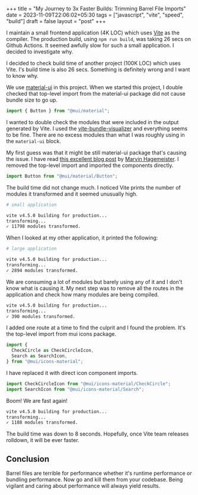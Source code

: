 +++
title = "My Journey to 3x Faster Builds: Trimming Barrel File Imports"
date = 2023-11-09T22:06:02+05:30
tags = ["javascript", "vite", "speed", "build"]
draft = false
layout = "post"
+++

I maintain a small frontend application (4K LOC) which uses [Vite](https://vitejs.dev/) as the compiler. The production build, using
`npm run build`, was taking 26 secs on Github Actions. It seemed awfully slow for such a small application. I decided to investigate
why.

<!--more-->

I decided to check build time of another project (100K LOC) which uses Vite. I's build time is also 26 secs. Something is definitely
wrong and I want to know why.

We use [material-ui](https://mui.com/) in this project. When we started this project, I double checked that top-level import from
the material-ui package did not cause bundle size to go up.

```js
import { Button } from "@mui/material";
```

I wanted to double check the modules that were included in the output generated by Vite. I used the
[vite-bundle-visualizer](https://www.npmjs.com/package/vite-bundle-visualizer) and everything seems to be fine. There are no
excess modules than what I was roughly using in the `material-ui` block.

My first guess was that it might be still material-ui package that's causing the issue. I have read
[this excellent blog post](https://marvinh.dev/blog/speeding-up-javascript-ecosystem-part-7/) by
[Marvin Hagemeister](https://twitter.com/marvinhagemeist). I removed the top-level import and imported the components directly.

```js
import Button from "@mui/material/Button";
```

The build time did not change much. I noticed Vite prints the number of modules it transformed and it seemed unusually high.

```sh
# small application

vite v4.5.0 building for production...
transforming...
✓ 11798 modules transformed.
```

When I looked at my other application, it printed the following:

```sh
# large application

vite v4.5.0 building for production...
transforming...
✓ 2894 modules transformed.
```

We are consuming a lot of modules but barely using any of it and I don't know what is causing it. My next step was to remove all
the routes in the application and check how many modules are being compiled.

```sh
vite v4.5.0 building for production...
transforming...
✓ 390 modules transformed.
```

I added one route at a time to find the culprit and I found the problem. It's the top-level import from mui icons package.

```js
import {
  CheckCircle as CheckCircleIcon,
  Search as SearchIcon,
} from "@mui/icons-material";
```

I have replaced it with direct icon component imports.

```js
import CheckCircleIcon from "@mui/icons-material/CheckCircle";
import SearchIcon from "@mui/icons-material/Search";
```

Boom! We are fast again!

```sh
vite v4.5.0 building for production...
transforming...
✓ 1188 modules transformed.
```

The build time was down to 8 seconds. Hopefully, once Vite team releases rolldown, it will be ever faster.

## Conclusion

Barrel files are terrible for performance whether it's runtime performance or bundling performance. Now go
and kill them from your codebase. Being vigilant and caring about performance will always yield results.
